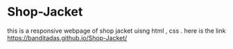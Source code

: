 # Shop-Jacket

this is a responsive webpage of shop jacket uisng html , css . 
here is the link https://banditadas.github.io/Shop-Jacket/
